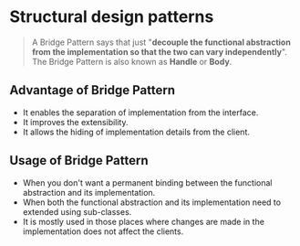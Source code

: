 # Structural design patterns

>A Bridge Pattern says that just "**decouple the functional abstraction from the implementation so that the two can vary independently**".  
>The Bridge Pattern is also known as **Handle** or **Body**.  

## Advantage of Bridge Pattern
* It enables the separation of implementation from the interface.
* It improves the extensibility.
* It allows the hiding of implementation details from the client.

## Usage of Bridge Pattern
* When you don't want a permanent binding between the functional abstraction and its implementation.
* When both the functional abstraction and its implementation need to extended using sub-classes.
* It is mostly used in those places where changes are made in the implementation does not affect the clients.
